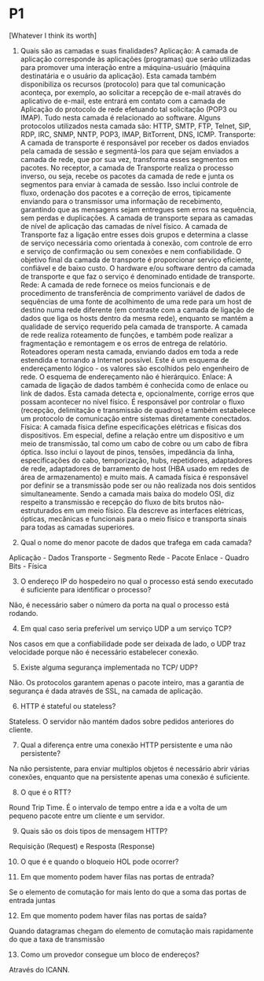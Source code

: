 # P1
[Whatever I think its worth]

1. Quais são as camadas e suas finalidades?
Aplicação: A camada de aplicação corresponde às aplicações (programas) que serão utilizadas para promover uma interação entre a máquina-usuário (máquina destinatária e o usuário da aplicação). Esta camada também disponibiliza os recursos (protocolo) para que tal comunicação aconteça, por exemplo, ao solicitar a recepção de e-mail através do aplicativo de e-mail, este entrará em contato com a camada de Aplicação do protocolo de rede efetuando tal solicitação (POP3 ou IMAP).
Tudo nesta camada é relacionado ao software. Alguns protocolos utilizados nesta camada são: HTTP, SMTP, FTP, Telnet, SIP, RDP, IRC, SNMP, NNTP, POP3, IMAP, BitTorrent, DNS, ICMP.
Transporte: A camada de transporte é responsável por receber os dados enviados pela camada de sessão e segmentá-los para que sejam enviados a camada de rede, que por sua vez, transforma esses segmentos em pacotes. No receptor, a camada de Transporte realiza o processo inverso, ou seja, recebe os pacotes da camada de rede e junta os segmentos para enviar à camada de sessão.
Isso inclui controle de fluxo, ordenação dos pacotes e a correção de erros, tipicamente enviando para o transmissor uma informação de recebimento, garantindo que as mensagens sejam entregues sem erros na sequência, sem perdas e duplicações.
A camada de transporte separa as camadas de nível de aplicação das camadas de nível físico. A camada de Transporte faz a ligação entre esses dois grupos e determina a classe de serviço necessária como orientada à conexão, com controle de erro e serviço de confirmação ou sem conexões e nem confiabilidade.
O objetivo final da camada de transporte é proporcionar serviço eficiente, confiável e de baixo custo. O hardware e/ou software dentro da camada de transporte e que faz o serviço é denominado entidade de transporte.
Rede: A camada de rede fornece os meios funcionais e de procedimento de transferência de comprimento variável de dados de sequências de uma fonte de acolhimento de uma rede para um host de destino numa rede diferente (em contraste com a camada de ligação de dados que liga os hosts dentro da mesma rede), enquanto se mantém a qualidade de serviço requerido pela camada de transporte. A camada de rede realiza roteamento de funções, e também pode realizar a fragmentação e remontagem e os erros de entrega de relatório. Roteadores operam nesta camada, enviando dados em toda a rede estendida e tornando a Internet possível. Este é um esquema de endereçamento lógico - os valores são escolhidos pelo engenheiro de rede. O esquema de endereçamento não é hierárquico.
Enlace: A camada de ligação de dados também é conhecida como de enlace ou link de dados. Esta camada detecta e, opcionalmente, corrige erros que possam acontecer no nível físico. É responsável por controlar o fluxo (recepção, delimitação e transmissão de quadros) e também estabelece um protocolo de comunicação entre sistemas diretamente conectados.
Física: A camada física define especificações elétricas e físicas dos dispositivos. Em especial, define a relação entre um dispositivo e um meio de transmissão, tal como um cabo de cobre ou um cabo de fibra óptica. Isso inclui o layout de pinos, tensões, impedância da linha, especificações do cabo, temporização, hubs, repetidores, adaptadores de rede, adaptadores de barramento de host (HBA usado em redes de área de armazenamento) e muito mais. A camada física é responsável por definir se a transmissão pode ser ou não realizada nos dois sentidos simultaneamente. Sendo a camada mais baixa do modelo OSI, diz respeito a transmissão e recepção do fluxo de bits brutos não-estruturados em um meio físico. Ela descreve as interfaces elétricas, ópticas, mecânicas e funcionais para o meio físico e transporta sinais para todas as camadas superiores.

2. Qual o nome do menor pacote de dados que trafega em cada camada?

Aplicação - Dados
Transporte - Segmento
Rede - Pacote
Enlace - Quadro
Bits - Física


3. O endereço IP do hospedeiro no qual o processo está sendo executado é suficiente para identificar o processo?

Não, é necessário saber o número da porta na qual o processo está rodando.

4. Em qual caso seria preferível um serviço UDP a um serviço TCP?

Nos casos em que a confiabilidade pode ser deixada de lado, o UDP traz velocidade porque não é necessário estabelecer conexão.

5. Existe alguma segurança implementada no TCP/ UDP?

Não. Os protocolos garantem apenas o pacote inteiro, mas a garantia de segurança é dada através de SSL, na camada de aplicação.

6. HTTP é stateful ou stateless?

Stateless. O servidor não mantém dados sobre pedidos anteriores do cliente.

7. Qual a diferença entre uma conexão HTTP persistente e uma não persistente?

Na não persistente, para enviar multiplos objetos é necessário abrir várias conexões, enquanto que na persistente apenas uma conexão é suficiente.

8. O que é o RTT?

Round Trip Time. É o intervalo de tempo entre a ida e a volta de um pequeno pacote entre um cliente e um servidor.

9. Quais são os dois tipos de mensagem HTTP?

Requisição (Request) e Resposta (Response)

10. O que é e quando o bloqueio HOL pode ocorrer?

11. Em que momento podem haver filas nas portas de entrada?

Se o elemento de comutação for mais lento do que a soma das portas de entrada juntas 

12. Em que momento podem haver filas nas portas de saída?

Quando datagramas chegam do elemento de comutação mais rapidamente do que a taxa de transmissão

13. Como um provedor consegue um bloco de endereços?

Através do ICANN.